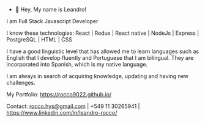 - 👋 Hey, My name is Leandro!

I am Full Stack Javascript Developer

I know these technologies:
React | Redux | React native | NodeJs | Express | PostgreSQL | HTML | CSS

I have a good linguistic level that has allowed me to learn languages such as English that I develop fluently and Portuguese that I am bilingual. They are incorporated into Spanish, which is my native language. 

I am always in search of acquiring knowledge, updating and having new challenges.

My Portfolio: https://rocco9022.github.io/

Contact: rocco.hys@gmail.com | +549 11 30265941 | https://www.linkedin.com/in/leandro-rocco/
